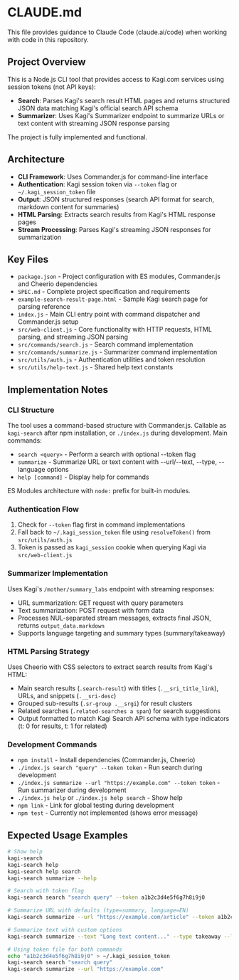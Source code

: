# CLAUDE.md

This file provides guidance to Claude Code (claude.ai/code) when working with code in this repository.

## Project Overview

This is a Node.js CLI tool that provides access to Kagi.com services using session tokens (not API keys):
- **Search**: Parses Kagi's search result HTML pages and returns structured JSON data matching Kagi's official search API schema
- **Summarizer**: Uses Kagi's Summarizer endpoint to summarize URLs or text content with streaming JSON response parsing

The project is fully implemented and functional.

## Architecture

- **CLI Framework**: Uses Commander.js for command-line interface
- **Authentication**: Kagi session token via `--token` flag or `~/.kagi_session_token` file
- **Output**: JSON structured responses (search API format for search, markdown content for summaries)
- **HTML Parsing**: Extracts search results from Kagi's HTML response pages
- **Stream Processing**: Parses Kagi's streaming JSON responses for summarization

## Key Files

- `package.json` - Project configuration with ES modules, Commander.js and Cheerio dependencies
- `SPEC.md` - Complete project specification and requirements
- `example-search-result-page.html` - Sample Kagi search page for parsing reference
- `index.js` - Main CLI entry point with command dispatcher and Commander.js setup
- `src/web-client.js` - Core functionality with HTTP requests, HTML parsing, and streaming JSON parsing
- `src/commands/search.js` - Search command implementation
- `src/commands/summarize.js` - Summarizer command implementation
- `src/utils/auth.js` - Authentication utilities and token resolution
- `src/utils/help-text.js` - Shared help text constants

## Implementation Notes

### CLI Structure
The tool uses a command-based structure with Commander.js. Callable as `kagi-search` after npm installation, or `./index.js` during development. Main commands:
- `search <query>` - Perform a search with optional --token flag
- `summarize` - Summarize URL or text content with --url/--text, --type, --language options
- `help [command]` - Display help for commands

ES Modules architecture with `node:` prefix for built-in modules.

### Authentication Flow
1. Check for `--token` flag first in command implementations
2. Fall back to `~/.kagi_session_token` file using `resolveToken()` from `src/utils/auth.js`
3. Token is passed as `kagi_session` cookie when querying Kagi via `src/web-client.js`

### Summarizer Implementation
Uses Kagi's `/mother/summary_labs` endpoint with streaming responses:
- URL summarization: GET request with query parameters
- Text summarization: POST request with form data
- Processes NUL-separated stream messages, extracts final JSON, returns `output_data.markdown`
- Supports language targeting and summary types (summary/takeaway)

### HTML Parsing Strategy
Uses Cheerio with CSS selectors to extract search results from Kagi's HTML:
- Main search results (`.search-result`) with titles (`.__sri_title_link`), URLs, and snippets (`.__sri-desc`)
- Grouped sub-results (`.sr-group .__srgi`) for result clusters
- Related searches (`.related-searches a span`) for search suggestions
- Output formatted to match Kagi Search API schema with type indicators (t: 0 for results, t: 1 for related)

### Development Commands
- `npm install` - Install dependencies (Commander.js, Cheerio)
- `./index.js search "query" --token token` - Run search during development
- `./index.js summarize --url "https://example.com" --token token` - Run summarizer during development
- `./index.js help` or `./index.js help search` - Show help
- `npm link` - Link for global testing during development
- `npm test` - Currently not implemented (shows error message)

## Expected Usage Examples

```bash
# Show help
kagi-search
kagi-search help
kagi-search help search
kagi-search summarize --help

# Search with token flag
kagi-search search "search query" --token a1b2c3d4e5f6g7h8i9j0

# Summarize URL with defaults (type=summary, language=EN)
kagi-search summarize --url "https://example.com/article" --token a1b2c3d4e5f6g7h8i9j0

# Summarize text with custom options
kagi-search summarize --text "Long text content..." --type takeaway --language DE --token token

# Using token file for both commands
echo "a1b2c3d4e5f6g7h8i9j0" > ~/.kagi_session_token
kagi-search search "search query"
kagi-search summarize --url "https://example.com"
```